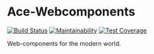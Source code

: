 # Ace-Webcomponents
[![Build Status](https://travis-ci.com/ucsd-cse112/The-Ace-Project.svg?token=EsoFGp3dS4NgDg3w8FJK&branch=master)](https://travis-ci.com/ucsd-cse112/The-Ace-Project)
[![Maintainability](https://api.codeclimate.com/v1/badges/ed00463022e82e9ed75e/maintainability)](https://codeclimate.com/repos/5cc1ce198206ee0286017bf5/maintainability)
[![Test Coverage](https://api.codeclimate.com/v1/badges/ed00463022e82e9ed75e/test_coverage)](https://codeclimate.com/repos/5cc1ce198206ee0286017bf5/test_coverage)


Web-components for the modern world.
